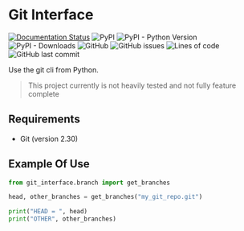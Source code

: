 # Git Interface
[![Documentation Status](https://readthedocs.org/projects/python-git-interface/badge/?version=latest)](https://python-git-interface.readthedocs.io/en/latest/?badge=latest)
![PyPI](https://img.shields.io/pypi/v/git-interface)
![PyPI - Python Version](https://img.shields.io/pypi/pyversions/git-interface)
![PyPI - Downloads](https://img.shields.io/pypi/dm/git-interface)
![GitHub](https://img.shields.io/github/license/enchant97/python-git-interface)
![GitHub issues](https://img.shields.io/github/issues/enchant97/python-git-interface)
![Lines of code](https://img.shields.io/tokei/lines/github/enchant97/python-git-interface)
![GitHub last commit](https://img.shields.io/github/last-commit/enchant97/python-git-interface)

Use the git cli from Python.

> This project currently is not heavily tested and not fully feature complete

## Requirements
- Git (version 2.30)

## Example Of Use

```python
from git_interface.branch import get_branches

head, other_branches = get_branches("my_git_repo.git")

print("HEAD = ", head)
print("OTHER", other_branches)
```
